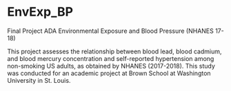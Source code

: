# EnvExp_BP
Final Project ADA Environmental Exposure and Blood Pressure (NHANES 17-18)

This project assesses the relationship between blood lead, blood cadmium, and blood mercury concentration and self-reported hypertension among non-smoking US adults,
as obtained by NHANES (2017-2018).  This study was conducted for an academic project at Brown School at Washington University in St. Louis.
